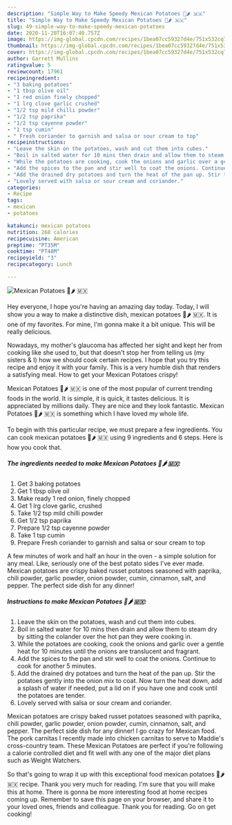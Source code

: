 ```yaml
---
description: "Simple Way to Make Speedy Mexican Potatoes 🥔🌶 🇲🇽"
title: "Simple Way to Make Speedy Mexican Potatoes 🥔🌶 🇲🇽"
slug: 49-simple-way-to-make-speedy-mexican-potatoes
date: 2020-11-20T16:07:40.757Z
image: https://img-global.cpcdn.com/recipes/1bea07cc59327d4e/751x532cq70/mexican-potatoes-🥔🌶-🇲🇽-recipe-main-photo.jpg
thumbnail: https://img-global.cpcdn.com/recipes/1bea07cc59327d4e/751x532cq70/mexican-potatoes-🥔🌶-🇲🇽-recipe-main-photo.jpg
cover: https://img-global.cpcdn.com/recipes/1bea07cc59327d4e/751x532cq70/mexican-potatoes-🥔🌶-🇲🇽-recipe-main-photo.jpg
author: Garrett Mullins
ratingvalue: 5
reviewcount: 17961
recipeingredient:
- "3 baking potatoes"
- "1 tbsp olive oil"
- "1 red onion finely chopped"
- "1 lrg clove garlic crushed"
- "1/2 tsp mild chilli powder"
- "1/2 tsp paprika"
- "1/2 tsp cayenne powder"
- "1 tsp cumin"
- " Fresh coriander to garnish and salsa or sour cream to top"
recipeinstructions:
- "Leave the skin on the potatoes, wash and cut them into cubes."
- "Boil in salted water for 10 mins then drain and allow them to steam dry by sitting the colander over the hot pan they were cooking in."
- "While the potatoes are cooking, cook the onions and garlic over a gentle heat for 10 minutes until the onions are translucent and fragrant."
- "Add the spices to the pan and stir well to coat the onions. Continue to cook for another 5 minutes."
- "Add the drained dry potatoes and turn the heat of the pan up. Stir the potatoes gently into the onion mix to coat. Now turn the heat down, add a splash of water if needed, put a lid on if you have one and cook until the potatoes are tender."
- "Lovely served with salsa or sour cream and coriander."
categories:
- Recipe
tags:
- mexican
- potatoes

katakunci: mexican potatoes 
nutrition: 268 calories
recipecuisine: American
preptime: "PT35M"
cooktime: "PT48M"
recipeyield: "3"
recipecategory: Lunch

---
```



![Mexican Potatoes 🥔🌶 🇲🇽](https://img-global.cpcdn.com/recipes/1bea07cc59327d4e/751x532cq70/mexican-potatoes-🥔🌶-🇲🇽-recipe-main-photo.jpg)

Hey everyone, I hope you're having an amazing day today. Today, I will show you a way to make a distinctive dish, mexican potatoes 🥔🌶 🇲🇽. It is one of my favorites. For mine, I'm gonna make it a bit unique. This will be really delicious.

Nowadays, my mother&#39;s glaucoma has affected her sight and kept her from cooking like she used to, but that doesn&#39;t stop her from telling us (my sisters &amp; I) how we should cook certain recipes. I hope that you try this recipe and enjoy it with your family. This is a very humble dish that renders a satisfying meal. How to get your Mexican Potatoes crispy!

Mexican Potatoes 🥔🌶 🇲🇽 is one of the most popular of current trending foods in the world. It is simple, it is quick, it tastes delicious. It is appreciated by millions daily. They are nice and they look fantastic. Mexican Potatoes 🥔🌶 🇲🇽 is something which I have loved my whole life.


To begin with this particular recipe, we must prepare a few ingredients. You can cook mexican potatoes 🥔🌶 🇲🇽 using 9 ingredients and 6 steps. Here is how you cook that.

<!--inarticleads1-->

##### The ingredients needed to make Mexican Potatoes 🥔🌶 🇲🇽:

1. Get 3 baking potatoes
1. Get 1 tbsp olive oil
1. Make ready 1 red onion, finely chopped
1. Get 1 lrg clove garlic, crushed
1. Take 1/2 tsp mild chilli powder
1. Get 1/2 tsp paprika
1. Prepare 1/2 tsp cayenne powder
1. Take 1 tsp cumin
1. Prepare  Fresh coriander to garnish and salsa or sour cream to top


A few minutes of work and half an hour in the oven - a simple solution for any meal. Like, seriously one of the best potato sides I&#39;ve ever made. Mexican potatoes are crispy baked russet potatoes seasoned with paprika, chili powder, garlic powder, onion powder, cumin, cinnamon, salt, and pepper. The perfect side dish for any dinner! 

<!--inarticleads2-->

##### Instructions to make Mexican Potatoes 🥔🌶 🇲🇽:

1. Leave the skin on the potatoes, wash and cut them into cubes.
1. Boil in salted water for 10 mins then drain and allow them to steam dry by sitting the colander over the hot pan they were cooking in.
1. While the potatoes are cooking, cook the onions and garlic over a gentle heat for 10 minutes until the onions are translucent and fragrant.
1. Add the spices to the pan and stir well to coat the onions. Continue to cook for another 5 minutes.
1. Add the drained dry potatoes and turn the heat of the pan up. Stir the potatoes gently into the onion mix to coat. Now turn the heat down, add a splash of water if needed, put a lid on if you have one and cook until the potatoes are tender.
1. Lovely served with salsa or sour cream and coriander.


Mexican potatoes are crispy baked russet potatoes seasoned with paprika, chili powder, garlic powder, onion powder, cumin, cinnamon, salt, and pepper. The perfect side dish for any dinner! I go crazy for Mexican food. The pork carnitas I recently made into chicken carnitas to serve to Maddie&#39;s cross-country team. These Mexican Potatoes are perfect if you&#39;re following a calorie controlled diet and fit well with any one of the major diet plans such as Weight Watchers. 

So that's going to wrap it up with this exceptional food mexican potatoes 🥔🌶 🇲🇽 recipe. Thank you very much for reading. I'm sure that you will make this at home. There is gonna be more interesting food at home recipes coming up. Remember to save this page on your browser, and share it to your loved ones, friends and colleague. Thank you for reading. Go on get cooking!
